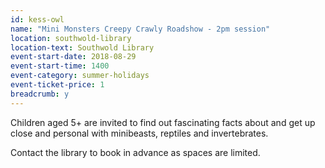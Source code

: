 ```yaml
---
id: kess-owl
name: "Mini Monsters Creepy Crawly Roadshow - 2pm session"
location: southwold-library
location-text: Southwold Library
event-start-date: 2018-08-29
event-start-time: 1400
event-category: summer-holidays
event-ticket-price: 1
breadcrumb: y
---
```


Children aged 5+ are invited to find out fascinating facts about and get up close and personal with minibeasts, reptiles and invertebrates.

Contact the library to book in advance as spaces are limited.
